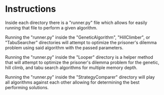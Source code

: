 # Instructions

Inside each directory there is a "runner.py" file which allows for easily running that file to perform a given algorithm.

Running the "runner.py" inside the "GeneticAlgorithm", "HillClimber", or "TabuSearcher" directories will attempt to optimize the prisoner's dilemma problem using said algorithm with the passed parameters.

Running the "runner.py" inside the "Looper" directory is a helper method that will attempt to optimize the prisoner's dilemma problem for the genetic, hill climb, and tabu search algorithms for multiple memory depth.

Running the "runner.py" inside the "StrategyComparer" directory will play all algorithms against each other allowing for determining the best performing solutions.